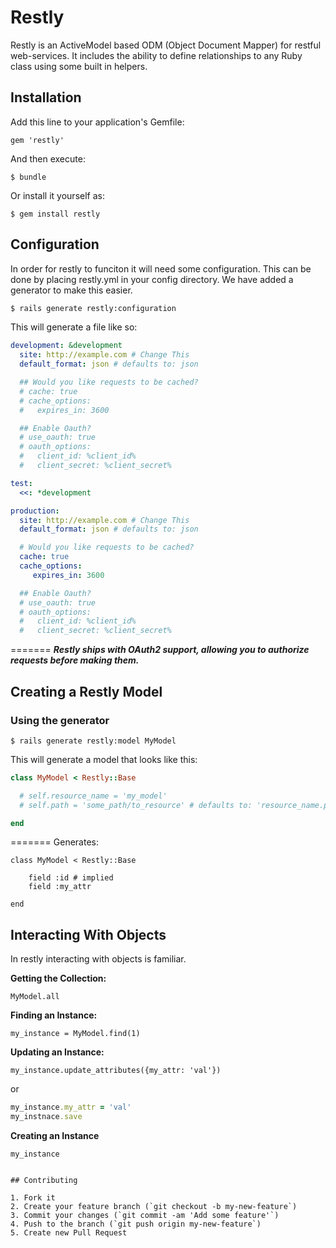 # Restly

Restly is an ActiveModel based ODM (Object Document Mapper) for restful web-services. It includes the ability to define relationships to any Ruby class using some built in helpers.

## Installation

Add this line to your application's Gemfile:

    gem 'restly'

And then execute:

    $ bundle

Or install it yourself as:

    $ gem install restly

## Configuration
In order for restly to funciton it will need some configuration. This can be done by placing restly.yml in your config directory. We have added a generator to make this easier.

```sh
$ rails generate restly:configuration
```

This will generate a file like so:

```yaml
development: &development
  site: http://example.com # Change This
  default_format: json # defaults to: json

  ## Would you like requests to be cached?
  # cache: true
  # cache_options:
  #   expires_in: 3600

  ## Enable Oauth?
  # use_oauth: true
  # oauth_options:
  #   client_id: %client_id%
  #   client_secret: %client_secret%

test:
  <<: *development

production:
  site: http://example.com # Change This
  default_format: json # defaults to: json

  # Would you like requests to be cached?
  cache: true
  cache_options:
     expires_in: 3600

  ## Enable Oauth?
  # use_oauth: true
  # oauth_options:
  #   client_id: %client_id%
  #   client_secret: %client_secret%

```

=======
*__Restly ships with OAuth2 support, allowing you to authorize requests before making them.__*

## Creating a Restly Model

### Using the generator

```
$ rails generate restly:model MyModel
```

This will generate a model that looks like this:

```ruby
class MyModel < Restly::Base

  # self.resource_name = 'my_model'
  # self.path = 'some_path/to_resource' # defaults to: 'resource_name.pluralized'

end
```
=======
Generates:

```
class MyModel < Restly::Base

    field :id # implied
    field :my_attr

end
```

## Interacting With Objects

In restly interacting with objects is familiar.

__Getting the Collection:__

```MyModel.all```

__Finding an Instance:__

```my_instance = MyModel.find(1)```

__Updating an Instance:__

```my_instance.update_attributes({my_attr: 'val'})```

or

```ruby
my_instance.my_attr = 'val'
my_instnace.save
```

__Creating an Instance__

```
my_instance


## Contributing

1. Fork it
2. Create your feature branch (`git checkout -b my-new-feature`)
3. Commit your changes (`git commit -am 'Add some feature'`)
4. Push to the branch (`git push origin my-new-feature`)
5. Create new Pull Request
